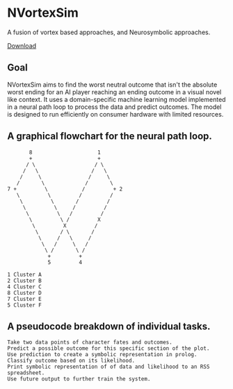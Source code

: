 # NVortexSim
A fusion of vortex based approaches, and Neurosymbolic approaches.

[Download](https://github.com/LWFlouisa/NVortexSim)

## Goal
NVortexSim aims to find the worst neutral outcome that isn't the absolute worst ending for an AI player reaching an ending outcome in a visual novel like context. It uses a domain-specific machine learning model implemented in a neural path loop to process the data and predict outcomes. The model is designed to run efficiently on consumer hardware with limited resources.

## A graphical flowchart for the neural path loop.
~~~
       8                     1
       +                     +
      / \                   / \
     /   \                 /   \
    /     \               /     \
   /       \             /       \
7 +         \           /         + 2
   \         \         /         /
    \         \       /         /
     \         \     /         /
      \         \   /         /
       \         \ /         X
        \         X         /
         \       / \       /
          \     /   \     /
           \   /     \   /
            \ /       \ /
             +         +
             5         4 

1 Cluster A
2 Cluster B
4 Cluster C
8 Cluster D
7 Cluster E
5 Cluster F
~~~

## A pseudocode breakdown of individual tasks.
~~~
Take two data points of character fates and outcomes.
Predict a possible outcome for this specific section of the plot.
Use prediction to create a symbolic representation in prolog.
Classify outcome based on its likelihood.
Print symbolic representation of of data and likelihood to an RSS spreadsheet.
Use future output to further train the system.
~~~
